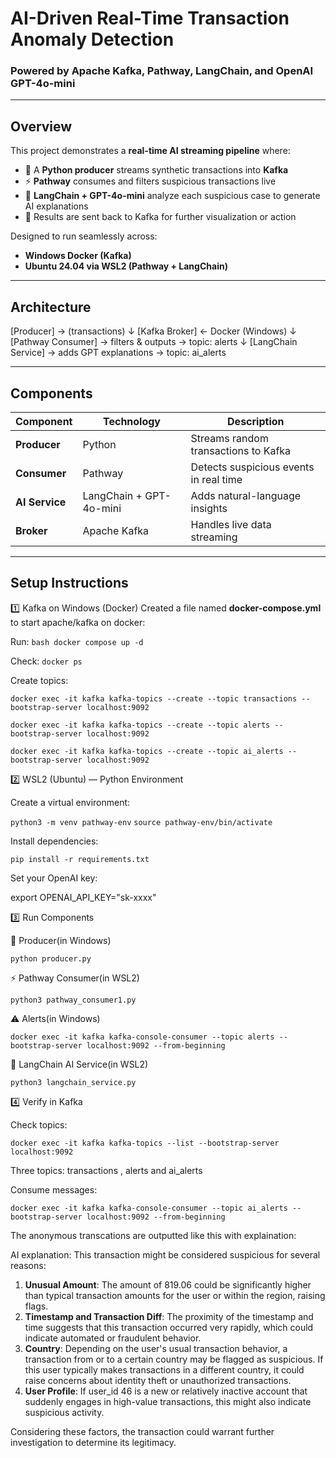 # AI-Driven Real-Time Transaction Anomaly Detection  
### Powered by Apache Kafka, Pathway, LangChain, and OpenAI GPT-4o-mini

---

## Overview
This project demonstrates a **real-time AI streaming pipeline** where:
- 🧾 A **Python producer** streams synthetic transactions into **Kafka**
- ⚡ **Pathway** consumes and filters suspicious transactions live
- 🧠 **LangChain + GPT-4o-mini** analyze each suspicious case to generate AI explanations
- 📡 Results are sent back to Kafka for further visualization or action

Designed to run seamlessly across:
- **Windows Docker (Kafka)**
- **Ubuntu 24.04 via WSL2 (Pathway + LangChain)**

---

## Architecture
[Producer] → (transactions)
↓
[Kafka Broker] ← Docker (Windows)
↓
[Pathway Consumer] → filters & outputs → topic: alerts
↓
[LangChain Service] → adds GPT explanations → topic: ai_alerts


---

## Components

|    Component      |     Technology            |                Description                       |
|-------------------|---------------------------|--------------------------------------------------|
| **Producer**      | Python                    | Streams random transactions to Kafka             |
| **Consumer**      | Pathway                   | Detects suspicious events in real time           |
| **AI Service**    | LangChain + GPT-4o-mini   | Adds natural-language insights                   |
| **Broker**        | Apache Kafka              | Handles live data streaming                      |


---

## Setup Instructions

1️⃣ Kafka on Windows (Docker)
Created a file named **docker-compose.yml** to start apache/kafka on docker:

Run: 
  ```bash docker compose up -d```

Check: 
  ```docker ps```

Create topics:

  ```docker exec -it kafka kafka-topics --create --topic transactions --bootstrap-server localhost:9092```
  
  ```docker exec -it kafka kafka-topics --create --topic alerts --bootstrap-server localhost:9092```
  
  ```docker exec -it kafka kafka-topics --create --topic ai_alerts --bootstrap-server localhost:9092```



2️⃣ WSL2 (Ubuntu) — Python Environment

Create a virtual environment:

  ```python3 -m venv pathway-env```
  ```source pathway-env/bin/activate```

Install dependencies:

  ```pip install -r requirements.txt```

Set your OpenAI key:

  export OPENAI_API_KEY="sk-xxxx"

3️⃣ Run Components

🧾 Producer(in Windows)

  ```python producer.py```

⚡ Pathway Consumer(in WSL2)

  ```python3 pathway_consumer1.py```

 ⚠ Alerts(in Windows)
 
  ```docker exec -it kafka kafka-console-consumer --topic alerts --bootstrap-server localhost:9092 --from-beginning```

🧠 LangChain AI Service(in WSL2)

  ```python3 langchain_service.py```


4️⃣ Verify in Kafka

Check topics:

  ```docker exec -it kafka kafka-topics --list --bootstrap-server localhost:9092```

  Three topics: transactions , alerts and ai_alerts

Consume messages:

  ```docker exec -it kafka kafka-console-consumer --topic ai_alerts --bootstrap-server localhost:9092 --from-beginning```


The anonymous transcations are outputted like this with explaination: 

AI explanation: This transaction might be considered suspicious for several reasons:
1. **Unusual Amount**: The amount of 819.06 could be significantly higher than typical transaction amounts for the user or within the region, raising flags.
2. **Timestamp and Transaction Diff**: The proximity of the timestamp and time suggests that this transaction occurred very rapidly, which could indicate automated or fraudulent behavior.
3. **Country**: Depending on the user's usual transaction behavior, a transaction from or to a certain country may be flagged as suspicious. If this user typically makes transactions in a different country, it could raise concerns about identity theft or unauthorized transactions.
4. **User Profile**: If user_id 46 is a new or relatively inactive account that suddenly engages in high-value transactions, this might also indicate suspicious activity.

Considering these factors, the transaction could warrant further investigation to determine its legitimacy.
